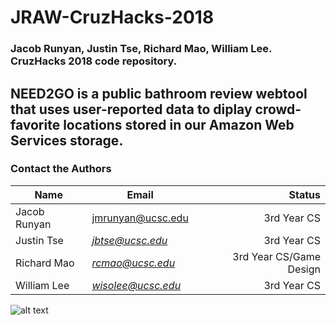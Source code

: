 # JRAW-CruzHacks-2018
### Jacob Runyan, Justin Tse, Richard Mao, William Lee. CruzHacks 2018 code repository.
## NEED2GO is a public bathroom review webtool that uses user-reported data to diplay crowd-favorite locations stored in our Amazon Web Services storage.

### Contact the Authors
|Name        |Email            |Status                  |
|------------|------------------|----------------------:| 
|Jacob Runyan|jmrunyan@ucsc.edu |3rd Year CS            |
|Justin Tse  |*jbtse@ucsc.edu*  |3rd Year CS            |
|Richard Mao |*rcmao@ucsc.edu*  |3rd Year CS/Game Design|
|William Lee |*wisolee@ucsc.edu*|3rd Year CS            |

![alt text][logo]

[logo]: https://github.com/runyanjake/JRAW-CruzHacks-2018/blob/master/board.png "Logo Title Text 2"
